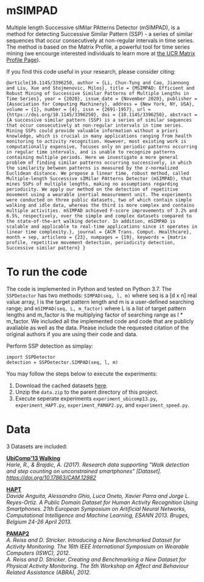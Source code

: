 # mSIMPAD
Multiple length Successive sIMilar PAtterns Detector (mSIMPAD), is a method for detecting Successive Similar Pattern (SSP) - a series of similar sequences that occur consecutively at non-regular intervals in time series. The method is based on the Matrix Profile, a powerful tool for time series mining (we encourge interested individuals to learn more at <a href="https://www.cs.ucr.edu/~eamonn/MatrixProfile.html">the UCR Matrix Profile Page</a>).

If you find this code useful in your research, please consider citing:
```
@article{10.1145/3396250, author = {Li, Chun-Tung and Cao, Jiannong and Liu, Xue and Stojmenovic, Milos}, title = {MSIMPAD: Efficient and Robust Mining of Successive Similar Patterns of Multiple Lengths in Time Series}, year = {2020}, issue_date = {November 2020}, publisher = {Association for Computing Machinery}, address = {New York, NY, USA}, volume = {1}, number = {4}, issn = {2691-1957}, url = {https://doi.org/10.1145/3396250}, doi = {10.1145/3396250}, abstract = {A successive similar pattern (SSP) is a series of similar sequences that occur consecutively at non-regular intervals in time series. Mining SSPs could provide valuable information without a priori knowledge, which is crucial in many applications ranging from health monitoring to activity recognition. However, most existing work is computationally expensive, focuses only on periodic patterns occurring in regular time intervals, and is unable to recognize patterns containing multiple periods. Here we investigate a more general problem of finding similar patterns occurring successively, in which the similarity between patterns is measured by the z-normalized Euclidean distance. We propose a linear time, robust method, called Multiple-length Successive sIMilar PAtterns Detector (mSIMPAD), that mines SSPs of multiple lengths, making no assumptions regarding periodicity. We apply our method on the detection of repetitive movement using a wearable inertial measurement unit. The experiments were conducted on three public datasets, two of which contain simple walking and idle data, whereas the third is more complex and contains multiple activities. mSIMPAD achieved F-score improvements of 3.2% and 6.5%, respectively, over the simple and complex datasets compared to the state-of-the-art walking detector. In addition, mSIMPAD is scalable and applicable to real-time applications since it operates in linear time complexity.}, journal = {ACM Trans. Comput. Healthcare}, month = sep, articleno = {23}, numpages = {19}, keywords = {matrix profile, repetitive movement detection, periodicity detection, Successive similar pattern} }
```

# To run the code

The code is implemented in Python and tested on Python 3.7. The `SSPDetector` has two methods: `SIMPAD(seq, l, m)` where seq is a [d x n] real value array, l is the target pattern length and m is a user-defined searching range; and `mSIMPAD(seq, L, m_factor)` where L is a list of target pattern lengths and m_factor is the multiplying factor of searching range as l * m_factor. We included all the implemented code and code that are publicly avaliable as well as the data. Please include the requested citation of the original authors if you are using their code and data.

Perform SSP detection as simplay:

```
import SSPDetector
detection = SSPDetector.SIMPAD(seq, l, m)
```

You may follow the steps below to execute the experiments:

1. Download the cached datasets <a href="https://connectpolyu-my.sharepoint.com/:u:/g/personal/14902288r_connect_polyu_hk/ETvjTjzj98FGv1N2HYZg9KoBgq5jpmz7DFvHRRQswe1T4Q?e=MzXtLl">here</a>.
2. Unzip the `data.zip` to the parent directory of this project.
3. Execute seperate experiments `experiment_ubicomp13.py`, `experiment_HAPT.py`, `experiment_PAMAP2.py`, and `experiment_speed.py`.

# Data

3 Datasets are included:

<b><a href="http://www.cl.cam.ac.uk/~ab818/ubicomp2013.html">UbiComp'13 Walking</a></b>
</br>
<cite>Harle, R., & Brajdic, A. (2017). Research data supporting "Walk detection and step counting on unconstrained smartphones" [Dataset]. https://doi.org/10.17863/CAM.12982</cite>
<br>

<b><a href="https://archive.ics.uci.edu/ml/datasets/human+activity+recognition+using+smartphones">HAPT</a></b>
</br>
<cite>Davide Anguita, Alessandro Ghio, Luca Oneto, Xavier Parra and Jorge L. Reyes-Ortiz. A Public Domain Dataset for Human Activity Recognition Using Smartphones. 21th European Symposium on Artificial Neural Networks, Computational Intelligence and Machine Learning, ESANN 2013. Bruges, Belgium 24-26 April 2013.</cite>
<br>

<b><a href="https://archive.ics.uci.edu/ml/datasets/PAMAP2+Physical+Activity+Monitoring">PAMAP2</a></b>
</br>
<cite>A. Reiss and D. Stricker. Introducing a New Benchmarked Dataset for Activity Monitoring. The 16th IEEE International Symposium on Wearable Computers (ISWC), 2012.</cite>
<br>
<cite>A. Reiss and D. Stricker. Creating and Benchmarking a New Dataset for Physical Activity Monitoring. The 5th Workshop on Affect and Behaviour Related Assistance (ABRA), 2012.</cite>
